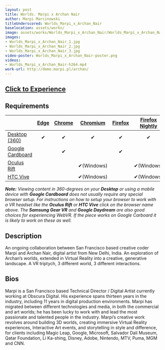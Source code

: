 ```yaml
---
layout: post
title: Worlds. Marpi x Archan Nair
author: Marpi Marcinowski
titleUnderscored: Worlds_Marpi_x_Archan_Nair
baselocation: assets/works/
image: assets/works/Worlds_Marpi_x_Archan_Nair/Worlds_Marpi_x_Archan_Nair_1.jpg
images:
- Worlds_Marpi_x_Archan_Nair_1.jpg
- Worlds_Marpi_x_Archan_Nair_2.jpg
- Worlds_Marpi_x_Archan_Nair_3.jpg
video-poster: Worlds_Marpi_x_Archan_Nair-poster.png
videos: 
- Worlds_Marpi_x_Archan_Nair-h264.mp4
work-url: http://demo.marpi.pl/archan/
---
```



<h2><a href="{{ page.work-url }}" target="_blank" class="button fit special icon fa-play"> Click to Experience</a></h2>

<div class="box" markdown="1">

## Requirements

|                     |[Edge][1]|[Chrome][2]|[Chromium][3]|[Firefox][4]|[Firefox Nightly][5]|[Safari][6]  
|---------------------|:-------:|:---------:|:-----------:|:----------:|:------------------:|:---------:
|[Desktop (360)][7]   |✔        |✔          |✔            |✔           |✔                   |✔     
|[Google Cardboard][8]|         |✔          |             |✔           |                    |✔     
|[Oculus Rift][9]     |         |           |✔(Windows)   |            |✔(Windows)          |      
|[HTC Vive][10]       |         |           |✔(Windows)   |            |✔(Windows)          | 
  
[1]:instructions.html#edge-ins
[2]:instructions.html#chrome-ins 
[3]:instructions.html#chromium-ins 
[4]:instructions.html#firefox-ins 
[5]:instructions.html#firefoxnightly-ins 
[6]:instructions.html#safari-ins 
[7]:instructions.html#desktop-ins
[8]:https://vr.google.com/cardboard/
[9]:https://www.oculus.com/rift/
[10]:https://www.vive.com/

***Note:** Viewing content in 360-degrees on your **Desktop** or using a mobile device with **Google Cardboard** does not usually require any special browser setup. For instructions on how to setup your browser to work with a VR headset like the **Oculus Rift** or **HTC Vive** click on the browser name above. The **Samsung Gear VR** and **Google Daydream** are also good choices for experiencing WebVR. If the piece works on Google Carboard it is likely to work on these as well.*

</div>

<div class="box" markdown="1">

## Description
An ongoing collaboration between San Francisco based creative coder Marpi and Archan Nair, digital artist from New Delhi, India. An exploration of Archan’s worlds, extended in Virtual Reality into a creative, generative landscape. A VR triptych, 3 different world, 3 different interactions.    

## Bios	
Marpi is a San Francisco based Technical Director / Digital Artist currently working at Obscura Digital. His experience spans thirteen years in the industry, including 11 years in digital production environments. Marpi has migrated between different technologies and media, in both the commercial and art worlds; he has been lucky to work with and lead the most passionate and talented people in the industry. Marpi’s creative work revolves around building 3D worlds, creating immersive Virtual Reality experiences, Interactive Art events, and storytelling in style and difference, for clients including Magic Leap, Google, Microsoft, Salvador Dalí Museum, Qatar Foundation, Li Ka-shing, Disney, Adobe, Nintendo, MTV, Puma, MGM and CNN.

</div>
